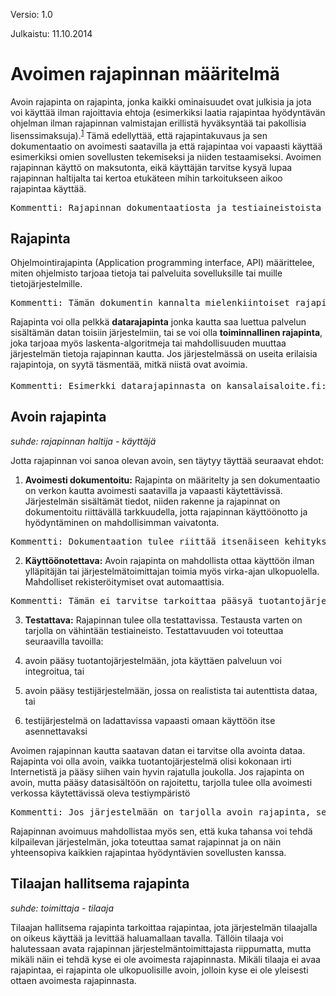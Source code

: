 Versio: 1.0

Julkaistu: 11.10.2014



# Avoimen rajapinnan määritelmä

Avoin rajapinta on rajapinta, jonka kaikki ominaisuudet ovat julkisia ja jota voi käyttää ilman rajoittavia ehtoja (esimerkiksi laatia rajapintaa hyödyntävän ohjelman ilman rajapinnan valmistajan erillistä hyväksyntää tai pakollisia lisenssimaksuja).<sup>[1]</sup> Tämä edellyttää, että rajapintakuvaus ja sen dokumentaatio on avoimesti saatavilla ja että rajapintaa voi vapaasti käyttää esimerkiksi omien sovellusten tekemiseksi ja niiden testaamiseksi. Avoimen rajapinnan käyttö on maksutonta, eikä käyttäjän tarvitse kysyä lupaa rajapinnan haltijalta tai kertoa etukäteen mihin tarkoitukseen aikoo rajapintaa käyttää.

<pre>Kommentti: Rajapinnan dokumentaatiosta ja testiaineistoista ei peritä maksua, mutta palvelun varsinaiseen tietosisältöön käsiksi pääsemisestä voidaan periä myös maksu, vaikka rajapinta olisi avoin.</pre>

## Rajapinta

Ohjelmointirajapinta (Application programming interface, API) määrittelee, miten ohjelmisto tarjoaa tietoja tai palveluita sovelluksille tai muille tietojärjestelmille.

<pre>Kommentti: Tämän dokumentin kannalta mielenkiintoiset rajapinnat ovat yleensä Internetin yli käytettäviä Web Service -rajapintoja. Samat periaatteet pätevät kuitenkin muunkinlaisiin toteutuksiin. Avoimen rajapinnan määritelmä on riippumaton toteutusteknologiasta.</pre>

Rajapinta voi olla pelkkä **datarajapinta** jonka kautta saa luettua palvelun sisältämän datan toisiin järjestelmiin, tai se voi olla **toiminnallinen rajapinta**, joka tarjoaa myös laskenta-algoritmeja tai mahdollisuuden muuttaa järjestelmän tietoja rajapinnan kautta. Jos järjestelmässä on useita erilaisia  rajapintoja, on syytä täsmentää, mitkä niistä ovat avoimia.

<pre>Kommentti: Esimerkki datarajapinnasta on kansalaisaloite.fi:n rajapinta<sup>[2]</sup>, joka kertoo kansalaisalotteiden tietoja. Esimerkkejä toiminnallisista rajapinnoista ovat muun muassa Helsingin seudun liikenteen reittioppaan rajapinta<sup>[3]</sup>, joka tarjoaa reititysalgoritmin tai kansainvälinen Open311-rajapintastandardi<sup>[4]</sup>, jota tukeviin kaupunkien palautejärjestelmiin voi tehdä vikailmoituksia.</pre>

## Avoin rajapinta

*suhde: rajapinnan haltija - käyttäjä*

Jotta rajapinnan voi sanoa olevan avoin, sen täytyy täyttää seuraavat ehdot:

1. **Avoimesti dokumentoitu:** Rajapinta on määritelty ja sen dokumentaatio on verkon kautta avoimesti saatavilla ja vapaasti käytettävissä. Järjestelmän sisältämät tiedot, niiden rakenne ja rajapinnat on dokumentoitu riittävällä tarkkuudella, jotta rajapinnan käyttöönotto ja hyödyntäminen on mahdollisimman vaivatonta.

<pre>Kommentti: Dokumentaation tulee riittää itsenäiseen kehitykseen ilman, että käyttäjän tarvitsee kysyä toimittajalta lisätietoja. Jos järjestelmä käyttää epästandardeja tietoformaatteja, myös niiden rakenne ja käsittely tulee dokumentoida avoimesti.</pre>

2. **Käyttöönotettava:** Avoin rajapinta on mahdollista ottaa käyttöön ilman ylläpitäjän tai järjestelmätoimittajan toimia myös virka-ajan ulkopuolella. Mahdolliset rekisteröitymiset ovat automaattisia.

<pre>Kommentti: Tämän ei tarvitse tarkoittaa pääsyä tuotantojärjestelmään, eikä vaatimus siten estä tuotantojärjestelmän käyttövaltuuksien hallintaa.</pre>

3. **Testattava:** Rajapinnan tulee olla testattavissa. Testausta varten on tarjolla on vähintään testiaineisto. Testattavuuden voi toteuttaa seuraavilla tavoilla:

1. avoin pääsy tuotantojärjestelmään, jota käyttäen palveluun voi integroitua, tai

2. avoin pääsy testijärjestelmään, jossa on realistista tai autenttista dataa, tai

3. testijärjestelmä on ladattavissa vapaasti omaan käyttöön itse asennettavaksi

Avoimen rajapinnan kautta saatavan datan ei tarvitse olla avointa dataa. Rajapinta voi olla avoin, vaikka tuotantojärjestelmä olisi kokonaan irti Internetistä ja pääsy siihen vain hyvin rajatulla joukolla. Jos rajapinta on avoin, mutta pääsy datasisältöön on rajoitettu, tarjolla tulee olla avoimesti verkossa käytettävissä oleva testiympäristö

<pre>Kommentti: Jos järjestelmään on tarjolla avoin rajapinta, se ei tarkoita, että tuotantojärjestelmään tai sen sisältämään tietoon pääsisi kuka vain käsiksi. Esimerkiksi potilastietojärjestelmään voi olla avoin rajapinta, mutta potilastiedot eivät ole avoimia. Avoimen rajapinnan kautta voidaan myös tarjota tiettyä henkilöä koskevia tietoja vain tämän omalla suostumuksella (my data).</pre>

Rajapinnan avoimuus mahdollistaa myös sen, että kuka tahansa voi tehdä kilpailevan järjestelmän, joka toteuttaa samat rajapinnat ja on näin yhteensopiva kaikkien rajapintaa hyödyntävien sovellusten kanssa.

## Tilaajan hallitsema rajapinta

*suhde: toimittaja - tilaaja*

Tilaajan hallitsema rajapinta tarkoittaa rajapintaa, jota järjestelmän tilaajalla on oikeus käyttää ja levittää haluamallaan tavalla. Tällöin tilaaja voi halutessaan avata rajapinnan järjestelmäntoimittajasta riippumatta, mutta mikäli näin ei tehdä kyse ei ole avoimesta rajapinnasta. Mikäli tilaaja ei avaa rajapintaa, ei rajapinta ole ulkopuolisille avoin, jolloin kyse ei ole yleisesti ottaen avoimesta rajapinnasta.


[1]: http://www.kdk.fi/fi/kokonaisarkkitehtuuri/sanasto
[2]: https://www.kansalaisaloite.fi/api
[3]: http://developer.reittiopas.fi/pages/fi/reittiopas-api
[4]: http://www.open311.org/
[5]: http://opendefinition.org/
